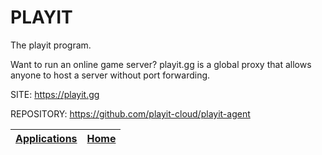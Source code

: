 # PLAYIT

 The playit program.
 
 Want to run an online game server? playit.gg is a global proxy that allows anyone to host a server without port forwarding.

 SITE: https://playit.gg

 REPOSITORY: https://github.com/playit-cloud/playit-agent

 | [Applications](https://portable-linux-apps.github.io/apps.html) | [Home](https://portable-linux-apps.github.io)
 | --- | --- |
